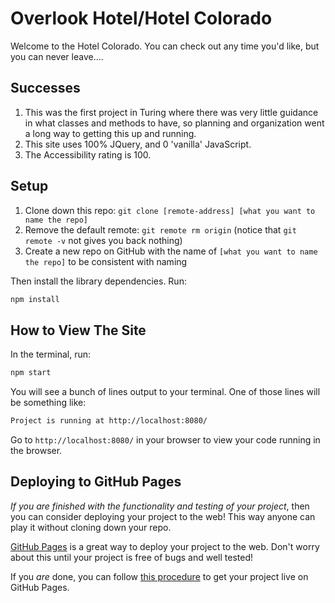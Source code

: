 # Overlook Hotel/Hotel Colorado
Welcome to the Hotel Colorado. You can check out any time you'd like, but you can never leave....

## Successes

1. This was the first project in Turing where there was very little guidance in what classes and methods to have, so planning and organization went a long way to getting this up and running. 
1. This site uses 100% JQuery, and 0 'vanilla' JavaScript. 
1. The Accessibility rating is 100. 

## Setup

1. Clone down this repo: `git clone [remote-address] [what you want to name the repo]`
1. Remove the default remote: `git remote rm origin` (notice that `git remote -v` not gives you back nothing)
1. Create a new repo on GitHub with the name of `[what you want to name the repo]` to be consistent with naming

Then install the library dependencies. Run:

```bash
npm install
```

## How to View The Site

In the terminal, run:

```bash
npm start
```

You will see a bunch of lines output to your terminal. One of those lines will be something like:

```bash
Project is running at http://localhost:8080/
```

Go to `http://localhost:8080/` in your browser to view your code running in the browser.


## Deploying to GitHub Pages

_If you are finished with the functionality and testing of your project_, then you can consider deploying your project to the web! This way anyone can play it without cloning down your repo.

[GitHub Pages](https://pages.github.com/) is a great way to deploy your project to the web. Don't worry about this until your project is free of bugs and well tested!

If you _are_ done, you can follow [this procedure](./gh-pages-procedure.md) to get your project live on GitHub Pages.

